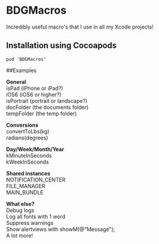 # BDGMacros

Incredibly useful macro's that I use in all my Xcode projects!

## Installation using Cocoapods
```
pod 'BDGMacros'
```

##Examples

**General**<br/>
isPad (iPhone or iPad?) <br/>
iOS6 (iOS6 or higher?) <br/>
isPortrait (portrait or landscape?) <br/>
docFolder (the documents folder) <br/>
tempFolder (the temp folder) <br/>

**Conversions**<br/>
convertToLbs(kg)<br/>
radians(degrees)<br/>

**Day/Week/Month/Year**<br/>
kMinuteInSeconds<br/>
kWeekInSeconds<br/>

**Shared instances**<br/>
NOTIFICATION_CENTER<br/>
FILE_MANAGER<br/>
MAIN_BUNDLE<br/>

**What else?**<br/>
Debug logs<br/>
Log all fonts with 1 word<br/>
Suppress warnings<br/>
Show alertviews with showM(@"Message");<br/>
A lot more!